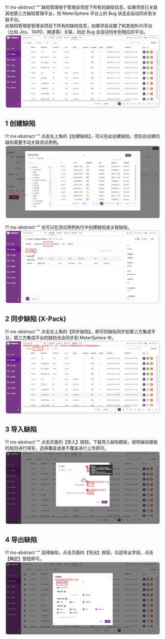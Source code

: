 !!! ms-abstract ""
    缺陷管理用于管理该项目下所有的缺陷信息，如果项目已关联其他第三方缺陷管理平台，则 MeterSphere 平台上的 Bug 状态会自动同步到关联平台。<br>
    此缺陷管理是管理该项目下所有的缺陷信息，如果项目设置了和其他BUG平台（比如 Jira、TAPD、禅道等）关联，则此 Bug 会自动同步到相应的平台。
![!缺陷管理](../../img/track/缺陷管理.png)

## 1 创建缺陷
!!! ms-abstract ""
    点击左上角的【创建缺陷】，可以在此创建缺陷，但在此创建的缺陷需要手动关联测试用例。
![!创建缺陷](../../img/track/创建缺陷1.png)

!!! ms-abstract ""
    也可以在测试用例执行中创建缺陷或关联缺陷。
![!创建缺陷](../../img/track/创建缺陷2.png)

## 2 同步缺陷 (X-Pack)
!!! ms-abstract ""
    点击左上角的【同步缺陷】，即可将缺陷同步到第三方集成平台，第三方集成平台的缺陷也会同步到 MeterSphere 中。
![!创建缺陷](../../img/track/同步缺陷.png)

## 3 导入缺陷
!!! ms-abstract ""
    点击页面的【导入】按钮，下载导入缺陷模板，按照缺陷模板的规则进行填写，选择覆盖或者不覆盖进行上传即可。 <br>
![!创建缺陷](../../img/track/导入缺陷.png)

## 4 导出缺陷
!!! ms-abstract ""
    选择缺陷，点击页面的【导出】按钮，勾选导出字段，点击【确定】按钮即可。 <br>
![!创建缺陷](../../img/track/导出缺陷.png)
